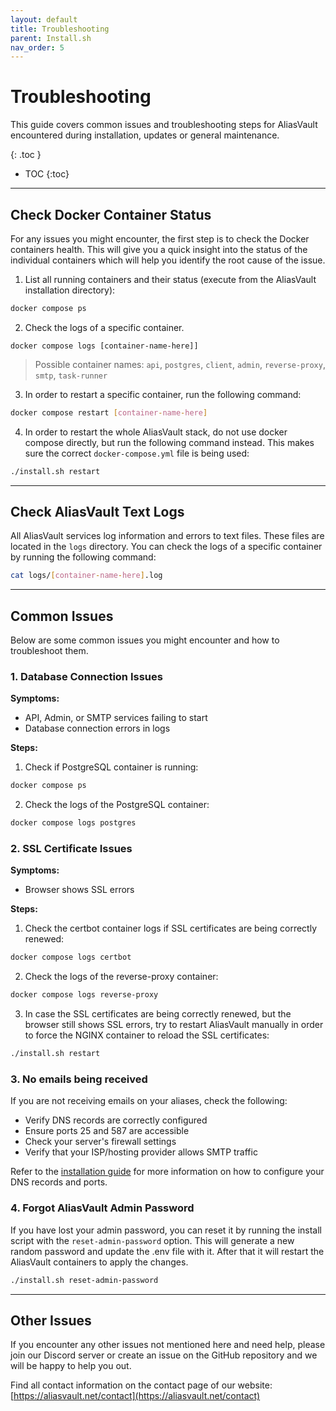 ```yaml
---
layout: default
title: Troubleshooting
parent: Install.sh
nav_order: 5
---
```


# Troubleshooting

This guide covers common issues and troubleshooting steps for AliasVault encountered during installation, updates or general maintenance.

{: .toc }
* TOC
{:toc}

---

## Check Docker Container Status
For any issues you might encounter, the first step is to check the Docker containers health. This will give you a quick insight into the status of the individual containers which will help you identify the root cause of the issue.

1. List all running containers and their status (execute from the AliasVault installation directory):
```bash
docker compose ps
```

2. Check the logs of a specific container.
```
docker compose logs [container-name-here]]
```
> Possible container names: `api`, `postgres`, `client`, `admin`, `reverse-proxy`, `smtp`, `task-runner`

3. In order to restart a specific container, run the following command:
```bash
docker compose restart [container-name-here]
```

4. In order to restart the whole AliasVault stack, do not use docker compose directly, but run the following command instead. This makes sure the correct `docker-compose.yml` file is being used:
```bash
./install.sh restart
```

---

## Check AliasVault Text Logs
All AliasVault services log information and errors to text files. These files are located in the `logs` directory. You can check the logs of a specific container by running the following command:

```bash
cat logs/[container-name-here].log
```

---

## Common Issues
Below are some common issues you might encounter and how to troubleshoot them.

### 1. Database Connection Issues

**Symptoms:**
- API, Admin, or SMTP services failing to start
- Database connection errors in logs

**Steps:**
1. Check if PostgreSQL container is running:
```bash
docker compose ps
```

2. Check the logs of the PostgreSQL container:
```bash
docker compose logs postgres
```

### 2. SSL Certificate Issues

**Symptoms:**
- Browser shows SSL errors

**Steps:**
1. Check the certbot container logs if SSL certificates are being correctly renewed:
```bash
docker compose logs certbot
```

2. Check the logs of the reverse-proxy container:
```bash
docker compose logs reverse-proxy
```

3. In case the SSL certificates are being correctly renewed, but the browser still shows SSL errors, try to restart AliasVault manually in order to force the NGINX container to reload the SSL certificates:
```bash
./install.sh restart
```

### 3. No emails being received
If you are not receiving emails on your aliases, check the following:
- Verify DNS records are correctly configured
- Ensure ports 25 and 587 are accessible
- Check your server's firewall settings
- Verify that your ISP/hosting provider allows SMTP traffic

Refer to the [installation guide](./install.md) for more information on how to configure your DNS records and ports.


### 4. Forgot AliasVault Admin Password
If you have lost your admin password, you can reset it by running the install script with the `reset-admin-password` option. This will generate a new random password and update the .env file with it. After that it will restart the AliasVault containers to apply the changes.

```bash
./install.sh reset-admin-password
```

---

## Other Issues
If you encounter any other issues not mentioned here and need help, please join our Discord server or create an issue on the GitHub repository and we will be happy to help you out.

Find all contact information on the contact page of our website: [https://aliasvault.net/contact](https://aliasvault.net/contact)